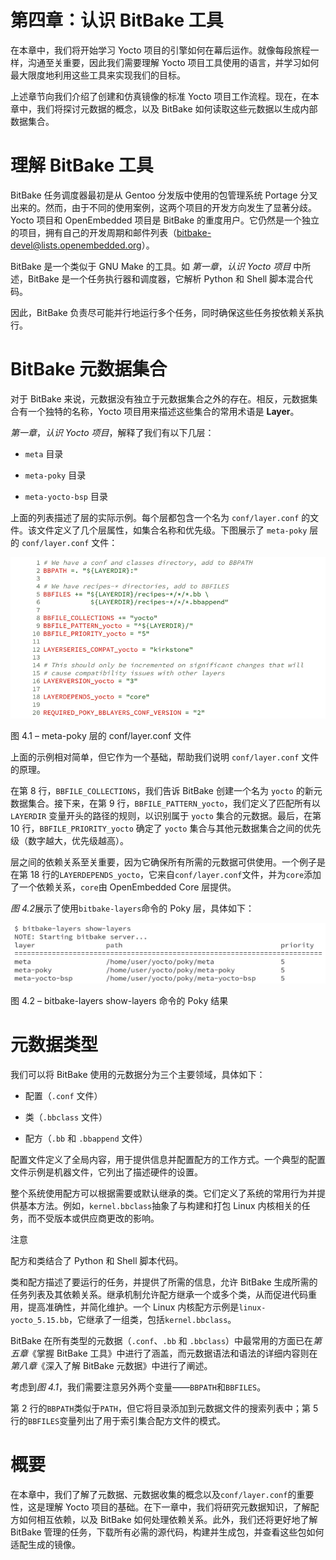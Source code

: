 

# 第四章：认识 BitBake 工具

在本章中，我们将开始学习 Yocto 项目的引擎如何在幕后运作。就像每段旅程一样，沟通至关重要，因此我们需要理解 Yocto 项目工具使用的语言，并学习如何最大限度地利用这些工具来实现我们的目标。

上述章节向我们介绍了创建和仿真镜像的标准 Yocto 项目工作流程。现在，在本章中，我们将探讨元数据的概念，以及 BitBake 如何读取这些元数据以生成内部数据集合。

# 理解 BitBake 工具

BitBake 任务调度器最初是从 Gentoo 分发版中使用的包管理系统 Portage 分叉出来的。然而，由于不同的使用案例，这两个项目的开发方向发生了显著分歧。Yocto 项目和 OpenEmbedded 项目是 BitBake 的重度用户。它仍然是一个独立的项目，拥有自己的开发周期和邮件列表（bitbake-devel@lists.openembedded.org）。

BitBake 是一个类似于 GNU Make 的工具。如 *第一章*，*认识 Yocto 项目* 中所述，BitBake 是一个任务执行器和调度器，它解析 Python 和 Shell 脚本混合代码。

因此，BitBake 负责尽可能并行地运行多个任务，同时确保这些任务按依赖关系执行。

# BitBake 元数据集合

对于 BitBake 来说，元数据没有独立于元数据集合之外的存在。相反，元数据集合有一个独特的名称，Yocto 项目用来描述这些集合的常用术语是 **Layer**。

*第一章*，*认识 Yocto 项目*，解释了我们有以下几层：

+   `meta` 目录

+   `meta-poky` 目录

+   `meta-yocto-bsp` 目录

上面的列表描述了层的实际示例。每个层都包含一个名为 `conf/layer.conf` 的文件。该文件定义了几个层属性，如集合名称和优先级。下图展示了 `meta-poky` 层的 `conf/layer.conf` 文件：

![图 4.1 – meta-poky 层的 conf/layer.conf 文件](img/Figure_4.1_B19361.jpg)

图 4.1 – meta-poky 层的 conf/layer.conf 文件

上面的示例相对简单，但它作为一个基础，帮助我们说明 `conf/layer.conf` 文件的原理。

在第 8 行，`BBFILE_COLLECTIONS`，我们告诉 BitBake 创建一个名为 `yocto` 的新元数据集合。接下来，在第 9 行，`BBFILE_PATTERN_yocto`，我们定义了匹配所有以 `LAYERDIR` 变量开头的路径的规则，以识别属于 `yocto` 集合的元数据。最后，在第 10 行，`BBFILE_PRIORITY_yocto` 确定了 `yocto` 集合与其他元数据集合之间的优先级（数字越大，优先级越高）。

层之间的依赖关系至关重要，因为它确保所有所需的元数据可供使用。一个例子是在第 18 行的`LAYERDEPENDS_yocto`，它来自`conf/layer.conf`文件，并为`core`添加了一个依赖关系，`core`由 OpenEmbedded Core 层提供。

*图 4.2*展示了使用`bitbake-layers`命令的 Poky 层，具体如下：

![图 4.2 – bitbake-layers show-layers 命令的 Poky 结果](img/Figure_4.2_B19361.jpg)

图 4.2 – bitbake-layers show-layers 命令的 Poky 结果

# 元数据类型

我们可以将 BitBake 使用的元数据分为三个主要领域，具体如下：

+   配置（`.conf` 文件）

+   类（`.bbclass` 文件）

+   配方（`.bb` 和 `.bbappend` 文件）

配置文件定义了全局内容，用于提供信息并配置配方的工作方式。一个典型的配置文件示例是机器文件，它列出了描述硬件的设置。

整个系统使用配方可以根据需要或默认继承的类。它们定义了系统的常用行为并提供基本方法。例如，`kernel.bbclass`抽象了与构建和打包 Linux 内核相关的任务，而不受版本或供应商更改的影响。

注意

配方和类结合了 Python 和 Shell 脚本代码。

类和配方描述了要运行的任务，并提供了所需的信息，允许 BitBake 生成所需的任务列表及其依赖关系。继承机制允许配方继承一个或多个类，从而促进代码重用，提高准确性，并简化维护。一个 Linux 内核配方示例是`linux-yocto_5.15.bb`，它继承了一组类，包括`kernel.bbclass`。

BitBake 在所有类型的元数据（`.conf`、`.bb` 和 `.bbclass`）中最常用的方面已在*第五章*《掌握 BitBake 工具》中进行了涵盖，而元数据语法和语法的详细内容则在*第八章*《深入了解 BitBake 元数据》中进行了阐述。

考虑到*图 4.1*，我们需要注意另外两个变量——`BBPATH`和`BBFILES`。

第 2 行的`BBPATH`类似于`PATH`，但它将目录添加到元数据文件的搜索列表中；第 5 行的`BBFILES`变量列出了用于索引集合配方文件的模式。

# 概要

在本章中，我们了解了元数据、元数据收集的概念以及`conf/layer.conf`的重要性，这是理解 Yocto 项目的基础。在下一章中，我们将研究元数据知识，了解配方如何相互依赖，以及 BitBake 如何处理依赖关系。此外，我们还将更好地了解 BitBake 管理的任务，下载所有必需的源代码，构建并生成包，并查看这些包如何适配生成的镜像。
